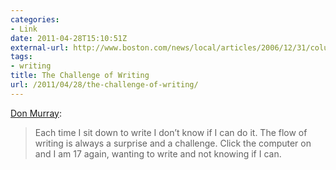 ```yaml
---
categories:
- Link
date: 2011-04-28T15:10:51Z
external-url: http://www.boston.com/news/local/articles/2006/12/31/columnist_donald_murray_dies_at_82/
tags:
- writing
title: The Challenge of Writing
url: /2011/04/28/the-challenge-of-writing/
---
```


[Don Murray](http://www.boston.com/news/local/articles/2006/12/31/columnist_donald_murray_dies_at_82/):

> Each time I sit down to write I don’t know if I can do it. The flow of writing is always a surprise and a challenge. Click the computer on and I am 17 again, wanting to write and not knowing if I can.
